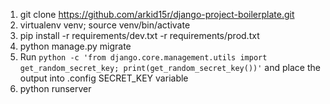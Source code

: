 1. git clone https://github.com/arkid15r/django-project-boilerplate.git
2. virtualenv venv; source venv/bin/activate
3. pip install -r requirements/dev.txt -r requirements/prod.txt
4. python manage.py migrate
5. Run `python -c 'from django.core.management.utils import get_random_secret_key; print(get_random_secret_key())'` and place the output into .config SECRET_KEY variable
6. python runserver
